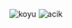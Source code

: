 ![koyu](https://github.com/KahramanEce/Acik_Koyu_TemaCalismasi/assets/156085962/e12ecae9-e987-4dee-b083-39e65d59ea5b)
![acik](https://github.com/KahramanEce/Acik_Koyu_TemaCalismasi/assets/156085962/2e6c0f94-7541-4a5d-aa5b-11ec3986570b)
